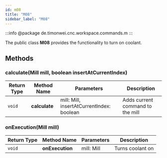 ```yaml
---
id: m08
title: "M08"
sidebar_label: "M08"
---
```


:::info
@package de.timonwei.cnc.workspace.commands.m
:::

The public class **M08** provides the functionality to turn on coolant.


## Methods

### calculate(Mill mill, boolean insertAtCurrentIndex)
| Return Type   | Method Name   | Parameters  | Description    |
| ------------- | ------------- | ----------- | -------------- |
| `void`       | **calculate**      |      mill: Mill, insertAtCurrentIndex: boolean       | Adds current command to the mill |

### onExecution(Mill mill)
| Return Type   | Method Name   | Parameters  | Description    |
| ------------- | ------------- | ----------- | -------------- |
| `void`       | **onExecution**      |     mill: Mill        | Turns coolant on |